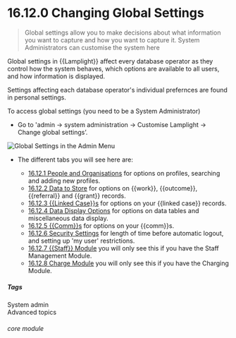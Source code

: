 # 16.12.0 Changing Global Settings

> Global settings allow you to make decisions about what information you want to capture and how you want to capture it. System Administrators can customise the system here

Global settings in {{Lamplight}} affect every database operator as they control how the system behaves, which options are available to all users, and how information is displayed.

Settings affecting each database operator's individual prefernces are found in personal settings.

To access global settings (you need to be a System Administrator)
- Go to 'admin -> system administration -> Customise Lamplight -> Change global settings’.

![Global Settings in the Admin Menu](16.12.0a.png)

- The different tabs you will see here are:

   - [16.12.1 People and Organisations](/help/index/p/16.12.1) for options on profiles, searching and adding new profiles.
   - [16.12.2 Data to Store](/help/index/p/16.12.2) for options on {{work}}, {{outcome}}, {{referral}} and {{grant}} records.
   - [16.12.3 {{Linked Case}}s](/help/index/p/16.12.3) for options on your {{linked case}} records.
   - [16.12.4 Data Display Options](/help/index/p/16.12.4) for options on data tables and miscellaneous data display.
   - [16.12.5 {{Comm}}s](/help/index/p/16.12.5) for options on your {{comm}}s.
   - [16.12.6 Security Settings](/help/index/p/16.12.6) for length of time before automatic logout, and setting up 'my user' restrictions.
   - [16.12.7 {{Staff}} Module](/help/index/p/16.12.7) you will only see this if you have the Staff Management Module.
   - [16.12.8 Charge Module](/help/index/p/16.12.8) you will only see this if you have the Charging Module.
 

##### Tags
System admin  
Advanced topics

###### core module

